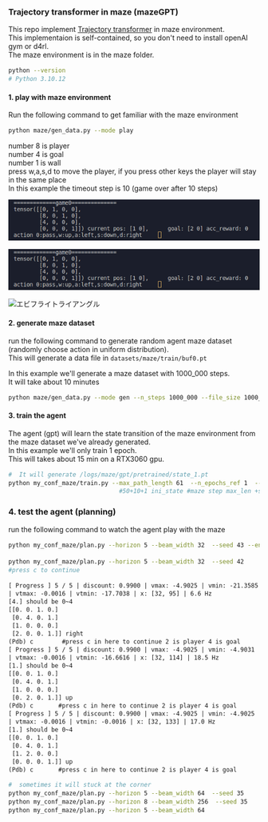 ### Trajectory transformer in maze (mazeGPT)    
This repo implement [Trajectory transformer](https://github.com/jannerm/trajectory-transformer) in maze environment.   
This implementaion is self-contained, so you don't need to install openAI gym or d4rl.    
The maze environment is in the maze folder.        
   
```sh
python --version
# Python 3.10.12
```
  
#### 1. play with maze environment
Run the following command to get familiar with the maze environment 

```sh
python maze/gen_data.py --mode play
```

number 8 is player      
number 4 is goal       
number 1 is wall    
press w,a,s,d to move the player, if you press other keys the player will stay in the same place     
In this example the timeout step is 10 (game over after 10 steps)  
  

<img src="assets/maze_environment.png" alt= “” width="600px" >

![w:200](assets/maze_environment.png)
   
<img src="http://i.imgur.com/Jjwsc.jpg" alt="エビフライトライアングル" title="サンプル">

#### 2. generate maze dataset
run the following command to generate random agent maze dataset
(randomly choose action in uniform distribution).    
This will generate a data file in `datasets/maze/train/buf0.pt`      
        
In this example we'll generate a maze dataset with 1000_000 steps.   
It will take about 10 minutes  
  
```sh
python maze/gen_data.py --mode gen --n_steps 1000_000 --file_size 1000_000 --time_out 50
```   
   
#### 3. train the agent 
The agent (gpt) will learn the state transition of the maze environment 
from the maze dataset we've already generated.      
In this example we'll only train 1 epoch.  
This will takes about 15 min on a RTX3060 gpu.   
   
```sh
#  It will generate /logs/maze/gpt/pretrained/state_1.pt
python my_conf_maze/train.py --max_path_length 61  --n_epochs_ref 1  --n_saves 1   
                               #50+10+1 ini_state #maze step max_len +subseq_len+1
```
### 4. test the agent (planning) 
run the following command to watch the agent play with the maze   
   
```sh
python my_conf_maze/plan.py --horizon 5 --beam_width 32  --seed 43 --enable_breakpoint False

python my_conf_maze/plan.py --horizon 5 --beam_width 32  --seed 42
#press c to continue 
```

```
[ Progress ] 5 / 5 | discount: 0.9900 | vmax: -4.9025 | vmin: -21.3585 | vtmax: -0.0016 | vtmin: -17.7038 | x: [32, 95] | 6.6 Hz
[4.] should be 0~4                                                                                  
[[0. 0. 1. 0.]                                                                                      
 [0. 4. 0. 1.]
 [1. 0. 0. 0.]
 [2. 0. 0. 1.]] right
(Pdb) c        #press c in here to continue 2 is player 4 is goal
[ Progress ] 5 / 5 | discount: 0.9900 | vmax: -4.9025 | vmin: -4.9031 | vtmax: -0.0016 | vtmin: -16.6616 | x: [32, 114] | 18.5 Hz
[1.] should be 0~4                                                                                  
[[0. 0. 1. 0.]                                                                                      
 [0. 4. 0. 1.]
 [1. 0. 0. 0.]
 [0. 2. 0. 1.]] up
(Pdb) c       #press c in here to continue 2 is player 4 is goal 
[ Progress ] 5 / 5 | discount: 0.9900 | vmax: -4.9025 | vmin: -4.9025 | vtmax: -0.0016 | vtmin: -0.0016 | x: [32, 133] | 17.0 Hz
[1.] should be 0~4                                                                                  
[[0. 0. 1. 0.]                                                                                      
 [0. 4. 0. 1.]
 [1. 2. 0. 0.]
 [0. 0. 0. 1.]] up
(Pdb) c       #press c in here to continue 2 is player 4 is goal 
```
   
```sh
#  sometimes it will stuck at the corner
python my_conf_maze/plan.py --horizon 5 --beam_width 64  --seed 35
python my_conf_maze/plan.py --horizon 8 --beam_width 256  --seed 35
python my_conf_maze/plan.py --horizon 5 --beam_width 64  
```